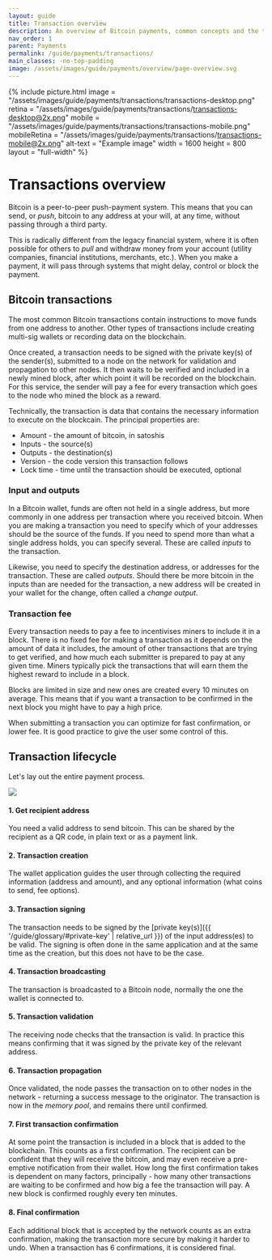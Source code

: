 ```yaml
---
layout: guide
title: Transaction overview
description: An overview of Bitcoin payments, common concepts and the transaction lifecycle.
nav_order: 1
parent: Payments
permalink: /guide/payments/transactions/
main_classes: -no-top-padding
image: /assets/images/guide/payments/overview/page-overview.svg
---
```


{% include picture.html
   image = "/assets/images/guide/payments/transactions/transactions-desktop.png"
   retina = "/assets/images/guide/payments/transactions/transactions-desktop@2x.png"
   mobile = "/assets/images/guide/payments/transactions/transactions-mobile.png"
   mobileRetina = "/assets/images/guide/payments/transactions/transactions-mobile@2x.png"
   alt-text = "Example image"
   width = 1600
   height = 800
   layout = "full-width"
%}

# Transactions overview

Bitcoin is a peer-to-peer push-payment system. This means that you can send, or *push*, bitcoin to any address at your will, at any time, without passing through a third party.


This is radically different from the legacy financial system, where it is often possible for others to *pull* and withdraw money from your account (utility companies, financial institutions, merchants, etc.). When you make a payment, it will pass through systems that might delay, control or block the payment. 
## Bitcoin transactions

The most common Bitcoin transactions contain instructions to move funds from one address to another. Other types of transactions include creating multi-sig wallets or recording data on the blockchain.

Once created, a transaction needs to be signed with the private key(s) of the sender(s), submitted to a node on the network for validation and propagation to other nodes. It then waits to be verified and included in a newly mined block, after which point it will be recorded on the blockchain. For this service, the sender will pay a fee for every transaction which goes to the node who mined the block as a reward.

Technically, the transaction is data that contains the necessary information to execute on the blockcain. The principal properties are:

- Amount - the amount of bitcoin, in satoshis
- Inputs - the source(s)
- Outputs - the destination(s)
- Version - the code version this transaction follows
- Lock time - time until the transaction should be executed, optional

### Input and outputs

In a Bitcoin wallet, funds are often not held in a single address, but more commonly in one address per transaction where you received bitcoin. When you are making a transaction you need to specify which of your addresses should be the source of the funds. If you need to spend more than what a single address holds, you can specify several. These are called *inputs* to the transaction.

Likewise, you need to specify the destination address, or addresses for the transaction. These are called *outputs*. Should there be more bitcoin in the inputs than are needed for the transaction, a new address will be created in your wallet for the change, often called a *change output*.

### Transaction fee

Every transaction needs to pay a fee to incentivises miners to include it in a block. There is no fixed fee for making a transaction as it depends on the amount of data it includes, the amount of other transactions that are trying to get verified, and how much each submitter is prepared to pay at any given time. Miners typically pick the transactions that will earn them the highest reward to include in a block.

Blocks are limited in size and new ones are created every 10 minutes on average. This means that if you want a transaction to be confirmed in the next block you might have to pay a high price. 

When submitting a transaction you can optimize for fast confirmation, or lower fee. It is good practice to give the user some control of this.



## Transaction lifecycle

Let's lay out the entire payment process.

![](https://i.imgur.com/IzJLhXb.png)


#### 1. Get recipient address
You need a valid address to send bitcoin. This can be shared by the recipient as a QR code, in plain text or as a payment link.

#### 2. Transaction creation
The wallet application guides the user through collecting the required information (address and amount), and any optional information (what coins to send, fee options).

#### 3. Transaction signing
The transaction needs to be signed by the [private key(s)]({{ '/guide/glossary/#private-key' | relative_url }}) of the input address(es) to be valid. The signing is often done in the same application and at the same time as the creation, but this does not have to be the case.

#### 4. Transaction broadcasting
The transaction is broadcasted to a Bitcoin node, normally the one the wallet is connected to.

#### 5. Transaction validation
The receiving node checks that the transaction is valid. In practice this means confirming that it was signed by the private key of the relevant address.

#### 6. Transaction propagation
Once validated, the node passes the transaction on to other nodes in the network - returning a success message to the originator. The transaction is now in the *memory pool*, and remains there until confirmed.

#### 7. First transaction confirmation
At some point the transaction is included in a block that is added to the blockchain. This counts as a first confirmation. The recipient can be confident that they will receive the bitcoin, and may even receive a pre-emptive notification from their wallet. How long the first confirmation takes is dependent on many factors, principally - how many other transactions are waiting to be confirmed and how big a fee the transaction will pay. A new block is confirmed roughly every ten minutes.

#### 8. Final confirmation
Each additional block that is accepted by the network counts as an extra confirmation, making the transaction more secure by making it harder to undo. When a transaction has 6 confirmations, it is considered final.
